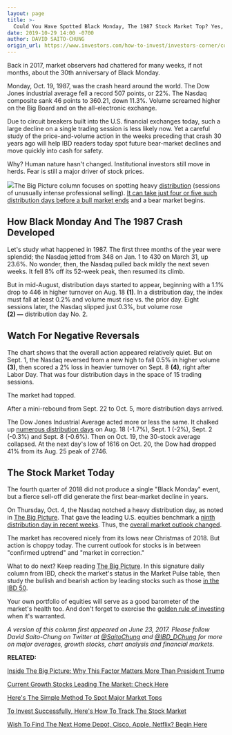 ```yaml
---
layout: page
title: >-
  Could You Have Spotted Black Monday, The 1987 Stock Market Top? Yes, Here's How
date: 2019-10-29 14:00 -0700
author: DAVID SAITO-CHUNG
origin_url: https://www.investors.com/how-to-invest/investors-corner/could-you-have-spotted-the-1987-stock-market-top-yes-heres-how/
---
```


Back in 2017, market observers had chattered for many weeks, if not months, about the 30th anniversary of Black Monday.

Monday, Oct. 19, 1987, was the crash heard around the world. The Dow Jones industrial average fell a record 507 points, or 22%. The Nasdaq composite sank 46 points to 360.21, down 11.3%. Volume screamed higher on the Big Board and on the all-electronic exchange.

Due to circuit breakers built into the U.S. financial exchanges today, such a large decline on a single trading session is less likely now. Yet a careful study of the price-and-volume action in the weeks preceding that crash 30 years ago will help IBD readers today spot future bear-market declines and move quickly into cash for safety.

Why? Human nature hasn't changed. Institutional investors still move in herds. Fear is still a major driver of stock prices.

![](https://www.investors.com/wp-content/uploads/2017/06/IC_nsdq_062317.jpg)The Big Picture column focuses on spotting heavy [distribution](https://www.investors.com/ibd-university/market-timing/market-tops/) (sessions of unusually intense professional selling). [It can take just four or five such distribution days before a bull market ends](https://www.investors.com/how-to-invest/investors-corner/how-do-you-spot-a-major-market-top-easy-look-for-heavy-distribution/) and a bear market begins.

## How Black Monday And The 1987 Crash Developed

Let's study what happened in 1987. The first three months of the year were splendid; the Nasdaq jetted from 348 on Jan. 1 to 430 on March 31, up 23.6%. No wonder, then, the Nasdaq pulled back mildly the next seven weeks. It fell 8% off its 52-week peak, then resumed its climb.

But in mid-August, distribution days started to appear, beginning with a 1.1% drop to 446 in higher turnover on Aug. 18 **(1)**. In a distribution day, the index must fall at least 0.2% and volume must rise vs. the prior day. Eight sessions later, the Nasdaq slipped just 0.3%, but volume rose **(2) —** distribution day No. 2.

## Watch For Negative Reversals

The chart shows that the overall action appeared relatively quiet. But on Sept. 1, the Nasdaq reversed from a new high to fall 0.5% in higher volume **(3)**, then scored a 2% loss in heavier turnover on Sept. 8 **(4)**, right after Labor Day. That was four distribution days in the space of 15 trading sessions.

The market had topped.

After a mini-rebound from Sept. 22 to Oct. 5, more distribution days arrived.

The Dow Jones Industrial Average acted more or less the same. It chalked up [numerous distribution days](https://www.investors.com/how-to-invest/investors-corner/how-do-you-spot-a-major-market-top-easy-look-for-heavy-distribution/) on Aug. 18 (-1.7%), Sept. 1 (-2%), Sept. 2 (-0.3%) and Sept. 8 (-0.6%). Then on Oct. 19, the 30-stock average collapsed. At the next day's low of 1616 on Oct. 20, the Dow had dropped 41% from its Aug. 25 peak of 2746.

## The Stock Market Today

The fourth quarter of 2018 did not produce a single "Black Monday" event, but a fierce sell-off did generate the first bear-market decline in years.

On Thursday, Oct. 4, the Nasdaq notched a heavy distribution day, as noted in [The Big Picture](https://www.investors.com/category/market-trend/the-big-picture/). That gave the leading U.S. equities benchmark a [ninth distribution day in recent weeks](https://www.investors.com/market-trend/the-big-picture/bulls-stocks-bears/). Thus, the [overall market outlook changed](https://research.investors.com/markettrend.aspx).

The market has recovered nicely from its lows near Christmas of 2018. But action is choppy today. The current outlook for stocks is in between "confirmed uptrend" and "market in correction."

What to do next? Keep reading [The Big Picture](https://www.investors.com/category/market-trend/the-big-picture/). In this signature daily column from IBD, check the market's status in the Market Pulse table, then study the bullish and bearish action by leading stocks such as those [in the IBD 50](https://research.investors.com/stock-lists/ibd-50/).

Your own portfolio of equities will serve as a good barometer of the market's health too. And don't forget to exercise the [golden rule of investing](https://www.investors.com/how-to-invest/investors-corner/still-the-no-1-rule-for-stock-investors-always-cut-your-losses-short/) when it's warranted.

_A version of this column first appeared on June 23, 2017. Please follow David Saito-Chung on Twitter at [@SaitoChung](https://twitter.com/SaitoChung) and [@IBD_DChung](https://twitter.com/IBD_DChung) for more on major averages, growth stocks, chart analysis and financial markets._

**RELATED:**

[Inside The Big Picture: Why This Factor Matters More Than President Trump](https://www.investors.com/market-trend/the-big-picture/nasdaq-china-stocks-lead-stock-market-drop-factor-trade-war-trump-news/)

[Current Growth Stocks Leading The Market: Check Here](https://www.investors.com/product/leaderboard/?artProdLink=Leaderboard)

[Here's The Simple Method To Spot Major Market Tops](https://www.investors.com/how-to-invest/investors-corner/how-do-you-spot-a-major-market-top-easy-look-for-heavy-distribution/)

[To Invest Successfully, Here's How To Track The Stock Market](https://www.investors.com/category/market-trend/the-big-picture/)

[Wish To Find The Next Home Depot, Cisco, Apple, Netflix? Begin Here](https://www.investors.com/research/ibd-stock-analysis/how-to-invest-in-the-stock-market-start-with-a-simple-routine/)
